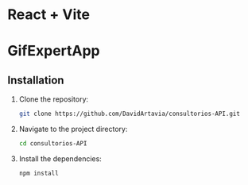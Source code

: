 # React + Vite
# GifExpertApp
## Installation

1. Clone the repository:
   ```sh
   git clone https://github.com/DavidArtavia/consultorios-API.git
   ```
2. Navigate to the project directory:
   ```sh
   cd consultorios-API
   ```
3. Install the dependencies:
   ```sh
   npm install
   ```
